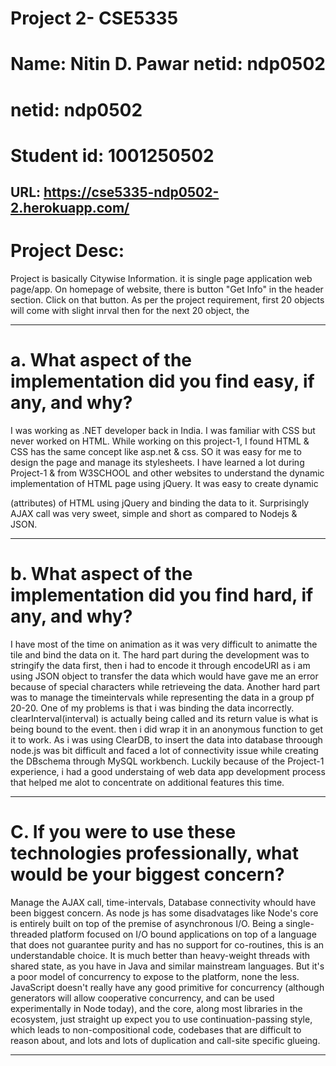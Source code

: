 Project 2- CSE5335
=================

Name: Nitin D. Pawar	    	netid: ndp0502		   
===============================
netid: ndp0502	
=========================
Student id: 1001250502
=======================
URL: https://cse5335-ndp0502-2.herokuapp.com/
-----------------------------------------------------
Project Desc:
==========================================
Project is basically Citywise Information. it is single page application web page/app.
On homepage of website, there is button "Get Info" in the header section.
Click on that button.
As per the project requirement, first 20 objects will come with slight inrval then for the next 20 object, the 

---------------------------------------------------------------------------------------------------

a.	What aspect of the implementation did you find easy, if any, and why?
==================================================================================

I was working as .NET developer back in India. I was familiar with CSS but never worked on HTML. 
While working on this project-1, I found HTML & CSS has the same concept like asp.net & css.
SO it was easy for me to design the page and manage its stylesheets. 
I have learned a lot during Project-1 & from W3SCHOOL and other websites to understand the dynamic implementation of HTML page using jQuery. 
It was easy to create dynamic <Div> (attributes) of HTML using jQuery and binding the data to it.
Surprisingly AJAX call was very sweet, simple and short as compared to Nodejs & JSON.

-------------------------------------------------------------------------------------------------------------

b.	What aspect of the implementation did you find hard, if any, and why?
=================================================================================

I have most of the time on animation as it was very difficult to animatte the tile and bind the data on it.
The hard part during the development was to stringify the data first, then i had to encode it through encodeURI as i am using JSON object to transfer the data 
which would have gave me an error because of special characters while retrieveing the data.
Another hard part was to manage the timeintervals while representing the data in a group pf 20-20.
One of my problems is that i was binding the data incorrectly. clearInterval(interval) is actually being called and its return value is what is being bound to the event.
then i did wrap it in an anonymous function to get it to work.
As i was using ClearDB, to insert the data into database throough node.js was bit difficult and faced a lot of connectivity issue while creating the DBschema 
through MySQL workbench.
Luckily because of the Project-1 experience, i had a good understaing of web data app development process that helped me alot to concentrate on additional features this time.

----------------------------------------------------------------------------------------------------------------------------

C.	If you were to use these technologies professionally, what would be your biggest concern?
=================================================================================================================
Manage the AJAX call, time-intervals, Database connectivity whould have been biggest concern.
As node js has some disadvatages like Node's core is entirely built on top of the premise of asynchronous I/O. Being a single-threaded platform focused on I/O bound applications on top of a language that 
does not guarantee purity and has no support for co-routines, this is an understandable choice. It is much better than heavy-weight threads with shared state, as you 
have in Java and similar mainstream languages. But it's a poor model of concurrency to expose to the platform, none the less.
JavaScript doesn't really have any good primitive for concurrency (although generators will allow cooperative concurrency, and can be used experimentally in Node today), 
and the core, along most libraries in the ecosystem, just straight up expect you to use continuation-passing style, which leads to non-compositional code, codebases that 
are difficult to reason about, and lots and lots of duplication and call-site specific glueing.

--------------------------------------------------------------------------------------------------------------------------------------
	
